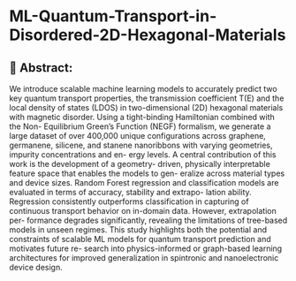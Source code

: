 # ML-Quantum-Transport-in-Disordered-2D-Hexagonal-Materials

## 📖 Abstract: 
We introduce scalable machine learning models to accurately predict two key
quantum transport properties, the transmission coefficient T(E) and the local
density of states (LDOS) in two-dimensional (2D) hexagonal materials with
magnetic disorder. Using a tight-binding Hamiltonian combined with the Non-
Equilibrium Green’s Function (NEGF) formalism, we generate a large dataset
of over 400,000 unique configurations across graphene, germanene, silicene, and
stanene nanoribbons with varying geometries, impurity concentrations and en-
ergy levels. A central contribution of this work is the development of a geometry-
driven, physically interpretable feature space that enables the models to gen-
eralize across material types and device sizes. Random Forest regression and
classification models are evaluated in terms of accuracy, stability and extrapo-
lation ability. Regression consistently outperforms classification in capturing of
continuous transport behavior on in-domain data. However, extrapolation per-
formance degrades significantly, revealing the limitations of tree-based models
in unseen regimes. This study highlights both the potential and constraints of
scalable ML models for quantum transport prediction and motivates future re-
search into physics-informed or graph-based learning architectures for improved
generalization in spintronic and nanoelectronic device design.
